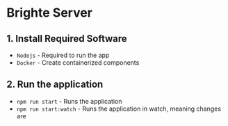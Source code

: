 # Brighte Server

## 1. Install Required Software

- `Nodejs` - Required to run the app
- `Docker` - Create containerized components

## 2. Run the application

- `npm run start` - Runs the application
- `npm run start:watch` - Runs the application in watch, meaning changes are
